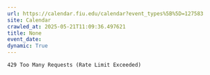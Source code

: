 ```yaml
---
url: https://calendar.fiu.edu/calendar?event_types%5B%5D=127583
site: Calendar
crawled_at: 2025-05-21T11:09:36.497621
title: None
event_date: 
dynamic: True
---
```


```
429 Too Many Requests (Rate Limit Exceeded)

```

